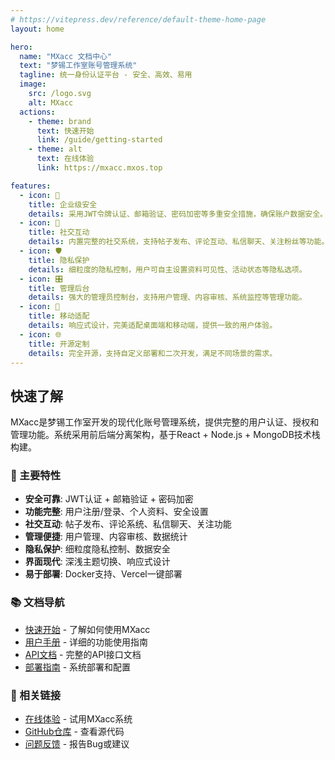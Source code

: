 ```yaml
---
# https://vitepress.dev/reference/default-theme-home-page
layout: home

hero:
  name: "MXacc 文档中心"
  text: "梦锡工作室账号管理系统"
  tagline: 统一身份认证平台 - 安全、高效、易用
  image:
    src: /logo.svg
    alt: MXacc
  actions:
    - theme: brand
      text: 快速开始
      link: /guide/getting-started
    - theme: alt
      text: 在线体验
      link: https://mxacc.mxos.top

features:
  - icon: 🔐
    title: 企业级安全
    details: 采用JWT令牌认证、邮箱验证、密码加密等多重安全措施，确保账户数据安全。
  - icon: 👥
    title: 社交互动
    details: 内置完整的社交系统，支持帖子发布、评论互动、私信聊天、关注粉丝等功能。
  - icon: 🛡️
    title: 隐私保护
    details: 细粒度的隐私控制，用户可自主设置资料可见性、活动状态等隐私选项。
  - icon: 🎛️
    title: 管理后台
    details: 强大的管理员控制台，支持用户管理、内容审核、系统监控等管理功能。
  - icon: 📱
    title: 移动适配
    details: 响应式设计，完美适配桌面端和移动端，提供一致的用户体验。
  - icon: 🌐
    title: 开源定制
    details: 完全开源，支持自定义部署和二次开发，满足不同场景的需求。
---
```


## 快速了解

MXacc是梦锡工作室开发的现代化账号管理系统，提供完整的用户认证、授权和管理功能。系统采用前后端分离架构，基于React + Node.js + MongoDB技术栈构建。

### 🚀 主要特性

- **安全可靠**: JWT认证 + 邮箱验证 + 密码加密
- **功能完整**: 用户注册/登录、个人资料、安全设置
- **社交互动**: 帖子发布、评论系统、私信聊天、关注功能
- **管理便捷**: 用户管理、内容审核、数据统计
- **隐私保护**: 细粒度隐私控制、数据安全
- **界面现代**: 深浅主题切换、响应式设计
- **易于部署**: Docker支持、Vercel一键部署

### 📚 文档导航

- [快速开始](/guide/getting-started) - 了解如何使用MXacc
- [用户手册](/guide/user-manual) - 详细的功能使用指南
- [API文档](/api/overview) - 完整的API接口文档
- [部署指南](/development/deployment) - 系统部署和配置

### 🔗 相关链接

- [在线体验](https://mxacc.mxos.top) - 试用MXacc系统
- [GitHub仓库](https://github.com/xzajyb/MXacc) - 查看源代码
- [问题反馈](https://github.com/xzajyb/MXacc/issues) - 报告Bug或建议

